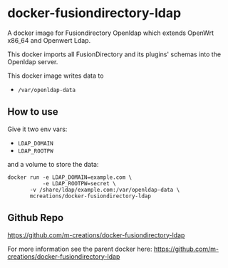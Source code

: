 docker-fusiondirectory-ldap
===========================

A docker image for Fusiondirectory Openldap which extends OpenWrt x86_64 and Openwert Ldap.

This docker imports all FusionDirectory and its plugins' schemas into the Openldap server.

This docker image writes data to

* `/var/openldap-data`

How to use
----------

Give it two env vars:

* `LDAP_DOMAIN`
* `LDAP_ROOTPW`

and a volume to store the data:

```
docker run -e LDAP_DOMAIN=example.com \
           -e LDAP_ROOTPW=secret \
	   -v /share/ldap/example.com:/var/openldap-data \
	   mcreations/docker-fusiondirectory-ldap
```

Github Repo
-----------
https://github.com/m-creations/docker-fusiondirectory-ldap

For more information see the parent docker here: https://github.com/m-creations/docker-fusiondirectory-ldap
